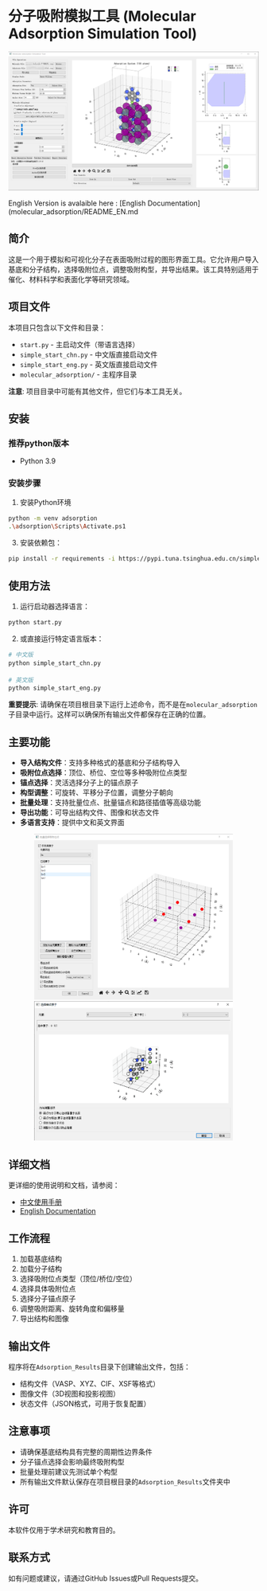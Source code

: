 # 分子吸附模拟工具 (Molecular Adsorption Simulation Tool)

<div align="center">
    <img src="molecular_adsorption/figs/main.png" alt="软件界面" width="600">
</div>

English Version is avalaible here : 
[English Documentation](molecular_adsorption/README_EN.md

## 简介

这是一个用于模拟和可视化分子在表面吸附过程的图形界面工具。它允许用户导入基底和分子结构，选择吸附位点，调整吸附构型，并导出结果。该工具特别适用于催化、材料科学和表面化学等研究领域。

## 项目文件

本项目只包含以下文件和目录：

- `start.py` - 主启动文件（带语言选择）
- `simple_start_chn.py` - 中文版直接启动文件
- `simple_start_eng.py` - 英文版直接启动文件
- `molecular_adsorption/` - 主程序目录

**注意**: 项目目录中可能有其他文件，但它们与本工具无关。

## 安装

### 推荐python版本
- Python 3.9

### 安装步骤

1. 安装Python环境

```bash
python -m venv adsorption
.\adsorption\Scripts\Activate.ps1
```

3. 安装依赖包：

```bash
pip install -r requirements -i https://pypi.tuna.tsinghua.edu.cn/simple
```

## 使用方法

1. 运行启动器选择语言：

```bash
python start.py
```

2. 或直接运行特定语言版本：

```bash
# 中文版
python simple_start_chn.py

# 英文版
python simple_start_eng.py
```

**重要提示**: 请确保在项目根目录下运行上述命令，而不是在`molecular_adsorption`子目录中运行。这样可以确保所有输出文件都保存在正确的位置。

## 主要功能

- **导入结构文件**：支持多种格式的基底和分子结构导入
- **吸附位点选择**：顶位、桥位、空位等多种吸附位点类型
- **锚点选择**：灵活选择分子上的锚点原子
- **构型调整**：可旋转、平移分子位置，调整分子朝向
- **批量处理**：支持批量位点、批量锚点和路径插值等高级功能
- **导出功能**：可导出结构文件、图像和状态文件
- **多语言支持**：提供中文和英文界面

<div align="center">
    <img src="molecular_adsorption/figs/batch_site.png" alt="批量位点选择" width="400">
    <img src="molecular_adsorption/figs/mol_anchor.png" alt="分子锚点选择" width="400">
</div>

## 详细文档

更详细的使用说明和文档，请参阅：

- [中文使用手册](molecular_adsorption/README_CN.md)
- [English Documentation](molecular_adsorption/README_EN.md)

## 工作流程

1. 加载基底结构
2. 加载分子结构
3. 选择吸附位点类型（顶位/桥位/空位）
4. 选择具体吸附位点
5. 选择分子锚点原子
6. 调整吸附距离、旋转角度和偏移量
7. 导出结构和图像

## 输出文件

程序将在`Adsorption_Results`目录下创建输出文件，包括：

- 结构文件（VASP、XYZ、CIF、XSF等格式）
- 图像文件（3D视图和投影视图）
- 状态文件（JSON格式，可用于恢复配置）

## 注意事项

- 请确保基底结构具有完整的周期性边界条件
- 分子锚点选择会影响最终吸附构型
- 批量处理前建议先测试单个构型
- 所有输出文件默认保存在项目根目录的`Adsorption_Results`文件夹中

## 许可

本软件仅用于学术研究和教育目的。

## 联系方式

如有问题或建议，请通过GitHub Issues或Pull Requests提交。 
